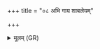 +++
title = "०८ अभि गाय शाबलेयम्"

+++
<details><summary>मूलम् (GR)</summary>

अभि गाय शाबलेयं  
शौणेयं साधुवाहिनम् ।  
काल्माषेयस्य चर्कृध्य्  
आयतः प्रति चालय ॥
</details>